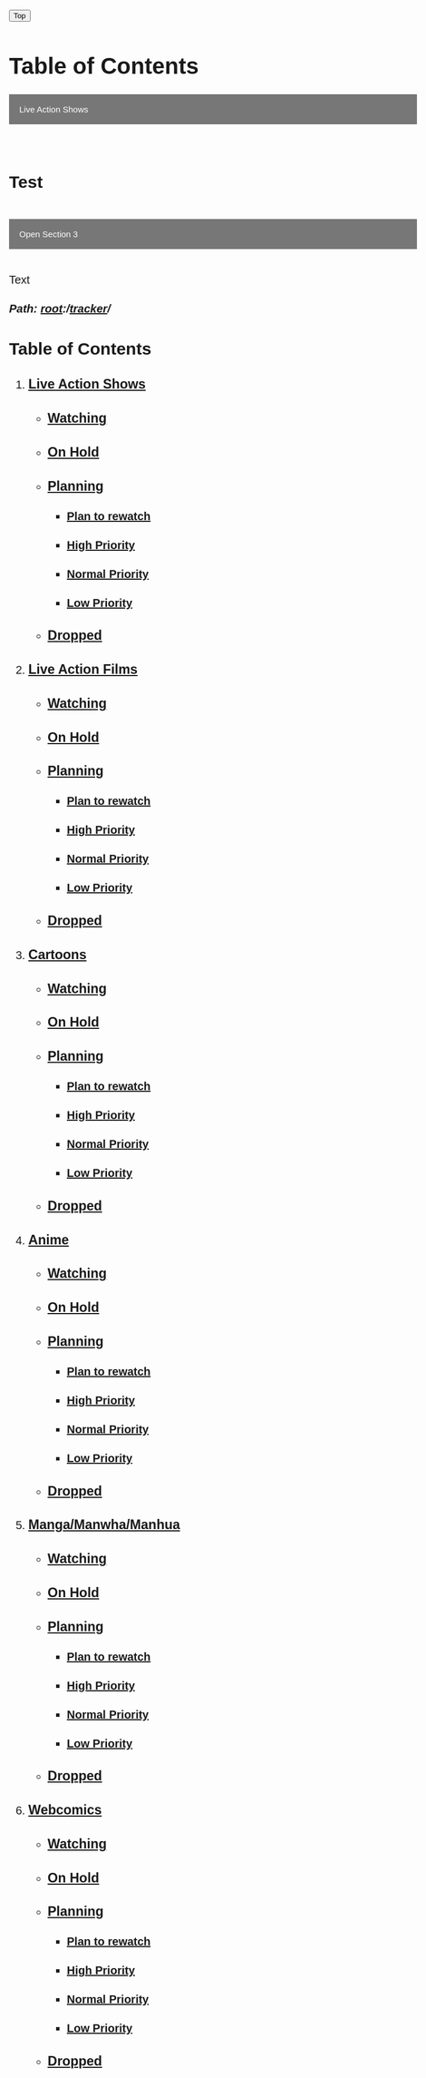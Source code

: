 <html>
<head>
<meta name="viewport" content="width=device-width, initial-scale=1">
<style>
body {
  font-family: Arial, Helvetica, sans-serif;
  font-size: 20px;
}


#myBtn {
  display: none;
  position: fixed;
  bottom: 20px;
  right: 30px;
  z-index: 99;
  font-size: 18px;
  border: none;
  outline: none;
  background-color: lightgrey;
  color: white;
  cursor: pointer;
  padding: 15px;
  border-radius: 4px;
}

#myBtn:hover {
  background-color: #555;
}
</style>
</head>
<body>

<button onclick="topFunction()" id="myBtn" title="Go to top">Top</button>

<script>
//Get the button
var mybutton = document.getElementById("myBtn");

// When the user scrolls down 20px from the top of the document, show the button
window.onscroll = function() {scrollFunction()};

function scrollFunction() {
  if (document.body.scrollTop > 20 || document.documentElement.scrollTop > 20) {
    mybutton.style.display = "block";
  } else {
    mybutton.style.display = "none";
  }
}

// When the user clicks on the button, scroll to the top of the document
function topFunction() {
  document.body.scrollTop = 0;
  document.documentElement.scrollTop = 0;
}
</script>

</body>
</html>








<html>
<head>
<meta name="viewport" content="width=device-width, initial-scale=1">
<style>
.collapsible {
  background-color: #777;
  color: white;
  cursor: pointer;
  padding: 18px;
  width: 100%;
  border: none;
  text-align: left;
  outline: none;
  font-size: 15px;
}

.active, .collapsible:hover {
  background-color: #555;
}

.collapsible:after {
  content: '\002B';
  color: white;
  font-weight: bold;
  float: right;
  margin-left: 5px;
}

.active:after {
  content: "\2212";
}

.content {
  padding: 0 18px;
  max-height: 0;
  overflow: hidden;
  transition: max-height 0.2s ease-out;
  background-color: #f1f1f1;
}

#myBtn {
  display: none;
  position: fixed;
  bottom: 20px;
  right: 30px;
  z-index: 99;
  font-size: 18px;
  border: none;
  outline: none;
  background-color: lightgrey;
  color: white;
  cursor: pointer;
  padding: 15px;
  border-radius: 4px;
}

#myBtn:hover {
  background-color: #555;
}

</style>
</head>
<body>

<h1>Table of Contents</h1>

<button class="collapsible">Live Action Shows</button>
<div class="content">
  <br>
  <h2>Test</h2>
  <br>
</div>
<button class="collapsible">Open Section 3</button>
<div class="content">
  <p><br>
  Text
  </p>
    <p></p>
</div>

<script>
var coll = document.getElementsByClassName("collapsible");
var i;

for (i = 0; i < coll.length; i++) {
  coll[i].addEventListener("click", function() {
    this.classList.toggle("active");
    var content = this.nextElementSibling;
    if (content.style.maxHeight){
      content.style.maxHeight = null;
    } else {
      content.style.maxHeight = content.scrollHeight + "px";
    } 
  });
}
</script>
</body>
</html>



##### Path: [root](https://greenj.net):/[tracker](https://greenj.net/tracker)/

## Table of Contents
1. ### [Live Action Shows](#shows)
    - ### [Watching](#shows-watch)
    - ### [On Hold](#shows-hold)
    - ### [Planning](#shows-plan)
        - #### [Plan to rewatch](#shows-rewatch)
        - #### [High Priority](#shows-high)
        - #### [Normal Priority](#shows-norm)
        - #### [Low Priority](#shows-low)
    - ### [Dropped](shows-drop)
2. ### [Live Action Films](#film)
    - ### [Watching](#film-watch)
    - ### [On Hold](#film-hold)
    - ### [Planning](#film-plan)
        - #### [Plan to rewatch](#film-rewatch)
        - #### [High Priority](#film-high)
        - #### [Normal Priority](#film-norm)
        - #### [Low Priority](#film-low)
    - ### [Dropped](film-drop)
3. ### [Cartoons](#cartoon)
    - ### [Watching](#cartoon-watch)
    - ### [On Hold](#cartoon-hold)
    - ### [Planning](#cartoon-plan)
        - #### [Plan to rewatch](#cartoon-rewatch)
        - #### [High Priority](#cartoon-high)
        - #### [Normal Priority](#cartoon-norm)
        - #### [Low Priority](#cartoon-low)
    - ### [Dropped](cartoon-drop)
4. ### [Anime](anime)
    - ### [Watching](#anime-watch)
    - ### [On Hold](#anime-hold)
    - ### [Planning](#anime-plan)
        - #### [Plan to rewatch](#anime-rewatch)
        - #### [High Priority](#anime-high)
        - #### [Normal Priority](#anime-norm)
        - #### [Low Priority](#anime-low)
    - ### [Dropped](anime-drop)
5. ### [Manga/Manwha/Manhua](man)
    - ### [Watching](#man-watch)
    - ### [On Hold](#man-hold)
    - ### [Planning](#man-plan)
        - #### [Plan to rewatch](#man-rewatch)
        - #### [High Priority](#man-high)
        - #### [Normal Priority](#man-norm)
        - #### [Low Priority](#man-low)
    - ### [Dropped](man-drop)
6. ### [Webcomics](#web)
    - ### [Watching](#web-watch)
    - ### [On Hold](#web-hold)
    - ### [Planning](#web-plan)
        - #### [Plan to rewatch](#web-rewatch)
        - #### [High Priority](#web-high)
        - #### [Normal Priority](#web-norm)
        - #### [Low Priority](#web-low)
    - ### [Dropped](web-drop)